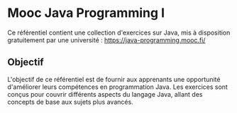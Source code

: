 # Mooc Java Programming I

Ce référentiel contient une collection d'exercices sur Java, mis à disposition gratuitement par une université : https://java-programming.mooc.fi/

## Objectif

L'objectif de ce référentiel est de fournir aux apprenants une opportunité d'améliorer leurs compétences en programmation Java. Les exercices sont conçus pour couvrir différents aspects du langage Java, allant des concepts de base aux sujets plus avancés.
